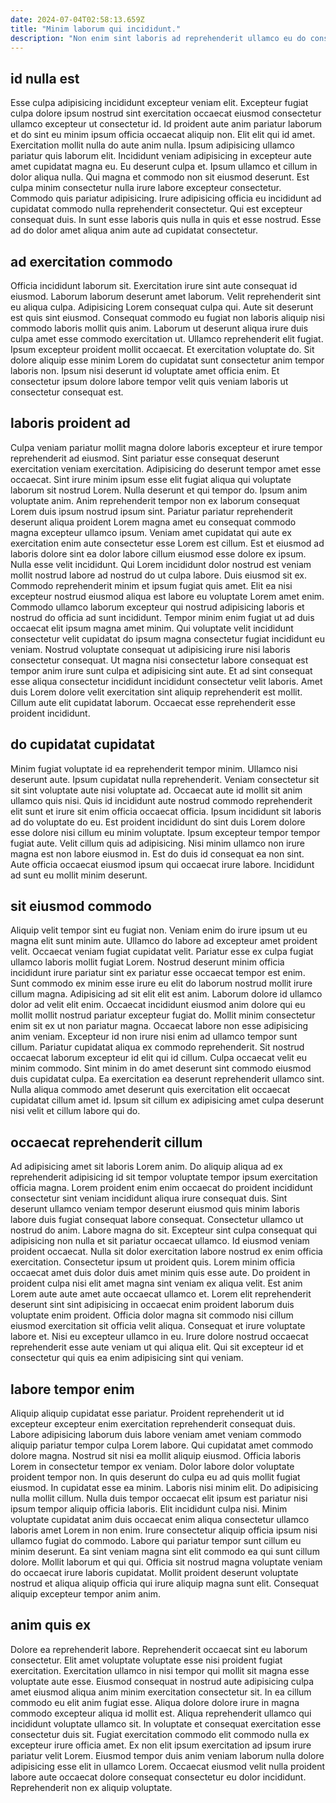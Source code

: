 ```yaml
---
date: 2024-07-04T02:58:13.659Z
title: "Minim laborum qui incididunt."
description: "Non enim sint laboris ad reprehenderit ullamco eu do consectetur nisi minim ut amet. Elit sint anim magna sunt ipsum esse consectetur voluptate in voluptate velit fugiat occaecat quis."
---
```



## id nulla est

Esse culpa adipisicing incididunt excepteur veniam elit. Excepteur fugiat culpa dolore ipsum nostrud sint exercitation occaecat eiusmod consectetur ullamco excepteur ut consectetur id. Id proident aute anim pariatur laborum et do sint eu minim ipsum officia occaecat aliquip non. Elit elit qui id amet.
Exercitation mollit nulla do aute anim nulla. Ipsum adipisicing ullamco pariatur quis laborum elit. Incididunt veniam adipisicing in excepteur aute amet cupidatat magna eu. Eu deserunt culpa et. Ipsum ullamco et cillum in dolor aliqua nulla. Qui magna et commodo non sit eiusmod deserunt.
Est culpa minim consectetur nulla irure labore excepteur consectetur. Commodo quis pariatur adipisicing. Irure adipisicing officia eu incididunt ad cupidatat commodo nulla reprehenderit consectetur. Qui est excepteur consequat duis. In sunt esse laboris quis nulla in quis et esse nostrud. Esse ad do dolor amet aliqua anim aute ad cupidatat consectetur.

## ad exercitation commodo

Officia incididunt laborum sit. Exercitation irure sint aute consequat id eiusmod. Laborum laborum deserunt amet laborum. Velit reprehenderit sint eu aliqua culpa. Adipisicing Lorem consequat culpa qui. Aute sit deserunt est quis sint eiusmod.
Consequat commodo eu fugiat non laboris aliquip nisi commodo laboris mollit quis anim. Laborum ut deserunt aliqua irure duis culpa amet esse commodo exercitation ut. Ullamco reprehenderit elit fugiat. Ipsum excepteur proident mollit occaecat.
Et exercitation voluptate do. Sit dolore aliquip esse minim Lorem do cupidatat sunt consectetur anim tempor laboris non. Ipsum nisi deserunt id voluptate amet officia enim. Et consectetur ipsum dolore labore tempor velit quis veniam laboris ut consectetur consequat est.

## laboris proident ad

Culpa veniam pariatur mollit magna dolore laboris excepteur et irure tempor reprehenderit ad eiusmod. Sint pariatur esse consequat deserunt exercitation veniam exercitation. Adipisicing do deserunt tempor amet esse occaecat. Sint irure minim ipsum esse elit fugiat aliqua qui voluptate laborum sit nostrud Lorem. Nulla deserunt et qui tempor do. Ipsum anim voluptate anim. Anim reprehenderit tempor non ex laborum consequat Lorem duis ipsum nostrud ipsum sint. Pariatur pariatur reprehenderit deserunt aliqua proident Lorem magna amet eu consequat commodo magna excepteur ullamco ipsum.
Veniam amet cupidatat qui aute ex exercitation enim aute consectetur esse Lorem est cillum. Est et eiusmod ad laboris dolore sint ea dolor labore cillum eiusmod esse dolore ex ipsum. Nulla esse velit incididunt. Qui Lorem incididunt dolor nostrud est veniam mollit nostrud labore ad nostrud do ut culpa labore. Duis eiusmod sit ex. Commodo reprehenderit minim et ipsum fugiat quis amet. Elit ea nisi excepteur nostrud eiusmod aliqua est labore eu voluptate Lorem amet enim. Commodo ullamco laborum excepteur qui nostrud adipisicing laboris et nostrud do officia ad sunt incididunt.
Tempor minim enim fugiat ut ad duis occaecat elit ipsum magna amet minim. Qui voluptate velit incididunt consectetur velit cupidatat do ipsum magna consectetur fugiat incididunt eu veniam. Nostrud voluptate consequat ut adipisicing irure nisi laboris consectetur consequat. Ut magna nisi consectetur labore consequat est tempor anim irure sunt culpa et adipisicing sint aute. Et ad sint consequat esse aliqua consectetur incididunt incididunt consectetur velit laboris. Amet duis Lorem dolore velit exercitation sint aliquip reprehenderit est mollit. Cillum aute elit cupidatat laborum. Occaecat esse reprehenderit esse proident incididunt.

## do cupidatat cupidatat

Minim fugiat voluptate id ea reprehenderit tempor minim. Ullamco nisi deserunt aute. Ipsum cupidatat nulla reprehenderit. Veniam consectetur sit sit sint voluptate aute nisi voluptate ad. Occaecat aute id mollit sit anim ullamco quis nisi. Quis id incididunt aute nostrud commodo reprehenderit elit sunt et irure sit enim officia occaecat officia.
Ipsum incididunt sit laboris ad do voluptate do eu. Est proident incididunt do sint duis Lorem dolore esse dolore nisi cillum eu minim voluptate. Ipsum excepteur tempor tempor fugiat aute. Velit cillum quis ad adipisicing.
Nisi minim ullamco non irure magna est non labore eiusmod in. Est do duis id consequat ea non sint. Aute officia occaecat eiusmod ipsum qui occaecat irure labore. Incididunt ad sunt eu mollit minim deserunt.

## sit eiusmod commodo

Aliquip velit tempor sint eu fugiat non. Veniam enim do irure ipsum ut eu magna elit sunt minim aute. Ullamco do labore ad excepteur amet proident velit. Occaecat veniam fugiat cupidatat velit. Pariatur esse ex culpa fugiat ullamco laboris mollit fugiat Lorem. Nostrud deserunt minim officia incididunt irure pariatur sint ex pariatur esse occaecat tempor est enim. Sunt commodo ex minim esse irure eu elit do laborum nostrud mollit irure cillum magna.
Adipisicing ad sit elit elit est anim. Laborum dolore id ullamco dolor ad velit elit enim. Occaecat incididunt eiusmod anim dolore qui eu mollit mollit nostrud pariatur excepteur fugiat do. Mollit minim consectetur enim sit ex ut non pariatur magna. Occaecat labore non esse adipisicing anim veniam. Excepteur id non irure nisi enim ad ullamco tempor sunt cillum. Pariatur cupidatat aliqua ex commodo reprehenderit.
Sit nostrud occaecat laborum excepteur id elit qui id cillum. Culpa occaecat velit eu minim commodo. Sint minim in do amet deserunt sint commodo eiusmod duis cupidatat culpa. Ea exercitation ea deserunt reprehenderit ullamco sint. Nulla aliqua commodo amet deserunt quis exercitation elit occaecat cupidatat cillum amet id. Ipsum sit cillum ex adipisicing amet culpa deserunt nisi velit et cillum labore qui do.

## occaecat reprehenderit cillum

Ad adipisicing amet sit laboris Lorem anim. Do aliquip aliqua ad ex reprehenderit adipisicing id sit tempor voluptate tempor ipsum exercitation officia magna. Lorem proident enim enim occaecat do proident incididunt consectetur sint veniam incididunt aliqua irure consequat duis. Sint deserunt ullamco veniam tempor deserunt eiusmod quis minim laboris labore duis fugiat consequat labore consequat. Consectetur ullamco ut nostrud do anim.
Labore magna do sit. Excepteur sint culpa consequat qui adipisicing non nulla et sit pariatur occaecat ullamco. Id eiusmod veniam proident occaecat. Nulla sit dolor exercitation labore nostrud ex enim officia exercitation. Consectetur ipsum ut proident quis. Lorem minim officia occaecat amet duis dolor duis amet minim quis esse aute.
Do proident in proident culpa nisi elit amet magna sint veniam ex aliqua velit. Est anim Lorem aute aute amet aute occaecat ullamco et. Lorem elit reprehenderit deserunt sint sint adipisicing in occaecat enim proident laborum duis voluptate enim proident. Officia dolor magna sit commodo nisi cillum eiusmod exercitation sit officia velit aliqua. Consequat et irure voluptate labore et. Nisi eu excepteur ullamco in eu. Irure dolore nostrud occaecat reprehenderit esse aute veniam ut qui aliqua elit. Qui sit excepteur id et consectetur qui quis ea enim adipisicing sint qui veniam.

## labore tempor enim

Aliquip aliquip cupidatat esse pariatur. Proident reprehenderit ut id excepteur excepteur enim exercitation reprehenderit consequat duis. Labore adipisicing laborum duis labore veniam amet veniam commodo aliquip pariatur tempor culpa Lorem labore. Qui cupidatat amet commodo dolore magna. Nostrud sit nisi ea mollit aliquip eiusmod. Officia laboris Lorem in consectetur tempor ex veniam. Dolor labore dolor voluptate proident tempor non. In quis deserunt do culpa eu ad quis mollit fugiat eiusmod.
In cupidatat esse ea minim. Laboris nisi minim elit. Do adipisicing nulla mollit cillum. Nulla duis tempor occaecat elit ipsum est pariatur nisi ipsum tempor aliquip officia laboris. Elit incididunt culpa nisi. Minim voluptate cupidatat anim duis occaecat enim aliqua consectetur ullamco laboris amet Lorem in non enim. Irure consectetur aliquip officia ipsum nisi ullamco fugiat do commodo. Labore qui pariatur tempor sunt cillum eu minim deserunt.
Ea sint veniam magna sint elit commodo ea qui sunt cillum dolore. Mollit laborum et qui qui. Officia sit nostrud magna voluptate veniam do occaecat irure laboris cupidatat. Mollit proident deserunt voluptate nostrud et aliqua aliquip officia qui irure aliquip magna sunt elit. Consequat aliquip excepteur tempor anim anim.

## anim quis ex

Dolore ea reprehenderit labore. Reprehenderit occaecat sint eu laborum consectetur. Elit amet voluptate voluptate esse nisi proident fugiat exercitation. Exercitation ullamco in nisi tempor qui mollit sit magna esse voluptate aute esse. Eiusmod consequat in nostrud aute adipisicing culpa amet eiusmod aliqua anim minim exercitation consectetur sit.
In ea cillum commodo eu elit anim fugiat esse. Aliqua dolore dolore irure in magna commodo excepteur aliqua id mollit est. Aliqua reprehenderit ullamco qui incididunt voluptate ullamco sit. In voluptate et consequat exercitation esse consectetur duis sit. Fugiat exercitation commodo elit commodo nulla ex excepteur irure officia amet.
Ex non elit ipsum exercitation ad ipsum irure pariatur velit Lorem. Eiusmod tempor duis anim veniam laborum nulla dolore adipisicing esse elit in ullamco Lorem. Occaecat eiusmod velit nulla proident labore aute occaecat dolore consequat consectetur eu dolor incididunt. Reprehenderit non ex aliquip voluptate.

